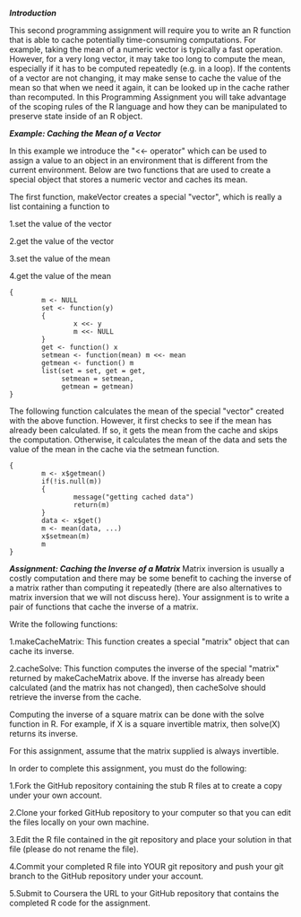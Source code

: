 ***Introduction***

This second programming assignment will require you to write an R function that is able to cache potentially time-consuming computations. For example, taking the mean of a numeric vector is typically a fast operation. However, for a very long vector, it may take too long to compute the mean, especially if it has to be computed repeatedly (e.g. in a loop). If the contents of a vector are not changing, it may make sense to cache the value of the mean so that when we need it again, it can be looked up in the cache rather than recomputed. In this Programming Assignment you will take advantage of the scoping rules of the R language and how they can be manipulated to preserve state inside of an R object.

***Example: Caching the Mean of a Vector***

In this example we introduce the "<<- operator" which can be used to assign a value to an object in an environment that is different from the current environment. Below are two functions that are used to create a special object that stores a numeric vector and caches its mean.

The first function, makeVector creates a special "vector", which is really a list containing a function to

1.set the value of the vector

2.get the value of the vector

3.set the value of the mean

4.get the value of the mean


```makeVector <- function(x = numeric())
{
        m <- NULL
        set <- function(y) 
        {
                x <<- y
                m <<- NULL
        }
        get <- function() x
        setmean <- function(mean) m <<- mean
        getmean <- function() m
        list(set = set, get = get,
             setmean = setmean,
             getmean = getmean)
}
```


The following function calculates the mean of the special "vector" created with the above function. However, it first checks to see if the mean has already been calculated. If so, it gets the mean from the cache and skips the computation. Otherwise, it calculates the mean of the data and sets the value of the mean in the cache via the setmean function.


```cachemean <- function(x, ...) 
{
        m <- x$getmean()
        if(!is.null(m))
        {
                message("getting cached data")
                return(m)
        }
        data <- x$get()
        m <- mean(data, ...)
        x$setmean(m)
        m
}
```

***Assignment: Caching the Inverse of a Matrix***
Matrix inversion is usually a costly computation and there may be some benefit to caching the inverse of a matrix rather than computing it repeatedly (there are also alternatives to matrix inversion that we will not discuss here). Your assignment is to write a pair of functions that cache the inverse of a matrix.

Write the following functions:

1.makeCacheMatrix: This function creates a special "matrix" object that can cache its inverse.

2.cacheSolve: This function computes the inverse of the special "matrix" returned by makeCacheMatrix above. If the inverse has already been calculated (and the matrix has not changed), then cacheSolve should retrieve the inverse from the cache.

Computing the inverse of a square matrix can be done with the solve function in R. For example, if X is a square invertible matrix, then solve(X) returns its inverse.

For this assignment, assume that the matrix supplied is always invertible.

In order to complete this assignment, you must do the following:

1.Fork the GitHub repository containing the stub R files at to create a copy under your own account.

2.Clone your forked GitHub repository to your computer so that you can edit the files locally on your own machine.

3.Edit the R file contained in the git repository and place your solution in that file (please do not rename the file).

4.Commit your completed R file into YOUR git repository and push your git branch to the GitHub repository under your account.

5.Submit to Coursera the URL to your GitHub repository that contains the completed R code for the assignment.
